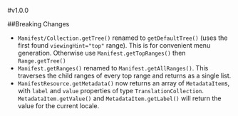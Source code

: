 

#v1.0.0

##Breaking Changes

- `Manifest/Collection.getTree()` renamed to `getDefaultTree()` (uses the first found `viewingHint="top"` range). This is for convenient menu generation. Otherwise use `Manifest.getTopRanges()` then `Range.getTree()`
- `Manifest.getRanges()` renamed to `Manifest.getAllRanges()`. This traverses the child ranges of every top range and returns as a single list.
- `ManifestResource.getMetadata()` now returns an array of `MetadataItem`s, with `label` and `value` properties of type `TranslationCollection`. `MetadataItem.getValue()` and `MetadataItem.getLabel()` will return the value for the current locale.